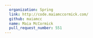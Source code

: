 ```yaml
---
  organization: Spring
  link: http://code.maiamccormick.com/
  github: maiamcc
  name: Maia McCormick
  pull_request_number: 551
---
```

